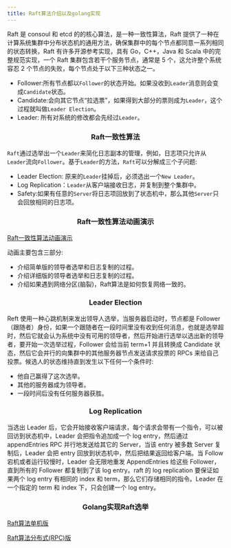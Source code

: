 ```yaml
---
title: Raft算法介绍以及golang实现
---
```


Raft 是 consoul 和 etcd 的的核心算法，是一种一致性算法，Raft 提供了一种在计算系统集群中分布状态机的通用方法，确保集群中的每个节点都同意一系列相同的状态转换，Raft 有许多开源参考实现，具有 Go，C++，Java 和 Scala 中的完整规范实现，一个 Raft 集群包含若干个服务节点，通常是 5 个，这允许整个系统容忍 2 个节点的失败，每个节点处于以下三种状态之一。

- Follower:所有节点都以`Follower`的状态开始。如果没收到`Leader`消息则会变成`Candidate`状态。
- Candidate:会向其它节点“拉选票”，如果得到大部分的票则成为`Leader`，这个过程就叫做`Leader Election`。
- Leader: 所有对系统的修改都会先经过`Leader`。

### <center>Raft一致性算法</center>

`Raft`通过选举出一个`Leader`来简化日志副本的管理，例如，日志项只允许从`Leader`流向`Follower`。基于`Leader`的方法，`Raft`可以分解成三个子问题:

- Leader Election: 原来的`Leader`挂掉后，必须选出一个`New Leader`。
- Log Replication：`Leader`从客户端接收日志，并复制到整个集群中。
- Safety:如果有任意的`Server`将日志项回放到了状态机中，那么其他`Server`只会回放相同的日志项。

### <center>Raft一致性算法动画演示</center>

[Raft一致性算法动画演示](http://thesecretlivesofdata.com/raft/)

动画主要包含三部分:

- 介绍简单版的领导者选举和日志复制的过程。
- 介绍详细版的领导者选举和日志复制的过程。
- 介绍如果遇到网络分区(脑裂)，Raft算法是如何恢复网络一致的。

### <center>Leader Election</center>

Reft 使用一种心跳机制来发出领导人选举，当服务器启动时，节点都是 Follower（跟随者）身份，如果一个跟随者在一段时间里没有收到任何消息，也就是选举超时，然后它就会认为系统中没有可用的领导者，然后开始进行选举以选出新的领导者，要开始一次选举过程，Follower 会给当前 term+1 并且转换成 Candidate 状态，然后它会并行的向集群中的其他服务器节点发送请求投票的 RPCs 来给自己投票。候选人的状态维持直到发生以下任何一个条件时:

- 他自己赢得了这次选举。
- 其他的服务器成为领导者。
- 一段时间后没有任何服务器获胜。

### <center>Log Replication</center>

当选出 Leader 后，它会开始接收客户端请求，每个请求会带有一个指令，可以被回访到状态机中，Leader 会把指令追加成一个 log entry，然后通过 appendEntries RPC 并行地发送给其它的 Server，当该 entry 被多数 Server 复制后，Leader 会把 entry 回放到状态机中，然后把结果返回给客户端。当 Follow 宕机或者运行较慢时，Leader 会无限地重发 AppendEntries 给这些 Follower，直到所有的 Follower 都复制到了该 log entry。raft 的 log replication 要保证如果两个 log entry 有相同的 index 和 term，那么它们存储相同的指令。Leader 在一个指定的 term 和 index 下，只会创建一个 log entry。

### <center>Golang实现Raft选举</center>

[Raft算法单机版](https://github.com/Solost23/Raft)

[Raft算法分布式(RPC)版](https://github.com/Solost23/RaftRPC)
